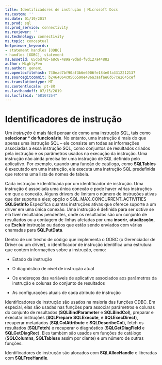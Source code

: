 ```yaml
---
title: Identificadores de instrução | Microsoft Docs
ms.custom: ''
ms.date: 01/19/2017
ms.prod: sql
ms.prod_service: connectivity
ms.reviewer: ''
ms.technology: connectivity
ms.topic: conceptual
helpviewer_keywords:
- statement handles [ODBC]
- handles [ODBC], statement
ms.assetid: 65d6d78b-a8c8-489a-9dad-f8d127a44882
author: MightyPen
ms.author: genemi
ms.openlocfilehash: 730ead7bf90af3b6e6906fe184e0fa3312212137
ms.sourcegitcommit: b2464064c0566590e486a3aafae6d67ce2645cef
ms.translationtype: MT
ms.contentlocale: pt-BR
ms.lasthandoff: 07/15/2019
ms.locfileid: "68107264"
---
```

# <a name="statement-handles"></a>Identificadores de instrução
Um *instrução* é mais fácil pensar de como uma instrução SQL, tais como **selecionar \* do funcionário**. No entanto, uma instrução é mais do que apenas uma instrução SQL – ele consiste em todas as informações associadas a essa instrução SQL, como conjuntos de resultados criados pela instrução e os parâmetros usados na execução da instrução. Uma instrução não ainda precisa ter uma instrução de SQL definido pelo aplicativo. Por exemplo, quando uma função de catálogo, como **SQLTables** é executado em uma instrução, ele executa uma instrução SQL predefinida que retorna uma lista de nomes de tabela.  
  
 Cada instrução é identificada por um identificador de instrução. Uma instrução é associada uma única conexão e pode haver várias instruções em que a conexão. Alguns drivers de limitam o número de instruções ativas que dar suporte a eles; opção o SQL_MAX_CONCURRENT_ACTIVITIES **SQLGetInfo** Especifica quantas instruções ativas que oferece suporte a um driver em uma única conexão. Uma instrução é definida para ser *active* se ela tiver resultados pendentes, onde os resultados são um conjunto de resultados ou a contagem de linhas afetadas por uma **inserir**, **atualização**, ou **Excluir** instrução ou dados que estão sendo enviados com várias chamadas para **SQLPutData**.  
  
 Dentro de um trecho de código que implementa o ODBC (o Gerenciador de Driver ou um driver), o identificador de instrução identifica uma estrutura que contém informações sobre a instrução, como:  
  
-   Estado da instrução  
  
-   O diagnóstico de nível de instrução atual  
  
-   Os endereços das variáveis de aplicativo associados aos parâmetros da instrução e colunas do conjunto de resultados  
  
-   As configurações atuais de cada atributo de instrução  
  
 Identificadores de instrução são usados na maioria das funções ODBC. Em especial, elas são usadas nas funções para associar parâmetros e colunas do conjunto de resultados (**SQLBindParameter** e **SQLBindCol**), preparar e executar instruções (**SQLPrepare** **SQLExecute**, e **SQLExecDirect**), recuperar metadados (**SQLColAttribute** e **SQLDescribeCol**), fetch os resultados (**SQLFetch**) e recuperar o diagnóstico (**SQLGetDiagField** e **SQLGetDiagRec**). Eles também são usados em funções de catálogo (**SQLColumns**, **SQLTables**e assim por diante) e um número de outras funções.  
  
 Identificadores de instrução são alocados com **SQLAllocHandle** e liberadas com **SQLFreeHandle**.
